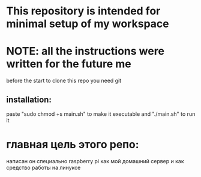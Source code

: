 # This repository is intended for minimal setup of my workspace
# NOTE: all the instructions were written for the future me
before the start to clone this repo you need git

## installation:
paste "sudo chmod +s main.sh" to make it executable and
"./main.sh"  to run it


# главная цель этого репо:
написан он специально raspberry pi как мой домашний сервер и как средство работы на линуксе 

